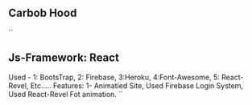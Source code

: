 ## Carbob Hood 

``
##  Js-Framework: React 
Used - 1: BootsTrap, 2: Firebase, 3:Heroku, 4:Font-Awesome, 5: React-Revel, Etc.....
Features: 1- Animatied Site, Used Firebase Login System, Used React-Revel Fot animation.
``
